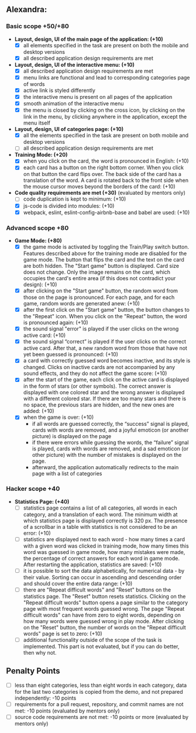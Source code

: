 ## Alexandra:

### Basic scope +50/+80

- **Layout, design, UI of the main page of the application: (+10)**
    - [X] all elements specified in the task are present on both the mobile and desktop versions
    - [X] all described application design requirements are met

- **Layout, design, UI of the interactive menu: (+10)**
  - [X] all described application design requirements are met
  - [X] menu links are functional and lead to corresponding categories page of words
  - [x] active link is styled differently
  - [x] the interactive menu is present on all pages of the application
  - [x] smooth animation of the interactive menu
  - [x] the menu is closed by clicking on the cross icon, by clicking on the link in the menu, by clicking anywhere in the application, except the menu itself

- **Layout, design, UI of categories page: (+10)**
    - [x] all the elements specified in the task are present on both mobile and desktop versions
    - [ ] all described application design requirements are met

- **Training Mode: (+20)**
    - [x] when you click on the card, the word is pronounced in English: (+10)
    - [x] each card has a button on the right bottom corner. When you click on that button the card flips over. The back side of the card has a translation of the word. A card is rotated back to the front side when the mouse cursor moves beyond the borders of the card: (+10)

- **Code quality requirements are met (+30)** (evaluated by mentors only)
  - [ ] code duplication is kept to minimum: (+10)
  - [x] js-code is divided into modules: (+10)
  - [x] webpack, eslint, eslint-config-airbnb-base and babel are used: (+10)

### Advanced scope +80

- **Game Mode: (+80)**
    - [x] the game mode is activated by toggling the Train/Play switch button. Features described above for the training mode are disabled for the game mode. The button that flips the card and the text on the card are both hidden. The "Start game" button is displayed. Card size does not change. Only the image remains on the card, which occupies the card's entire area (if this does not contradict your design): (+10)
    - [x] after clicking on the "Start game" button, the random word from those on the page is pronounced. For each page, and for each game, random words are generated anew: (+10)
    - [x] after the first click on the "Start game" button, the button changes to the "Repeat" icon. When you click on the "Repeat" button, the word is pronounced again: (+10)
    - [x] the sound signal "error" is played if the user clicks on the wrong active card: (+10)
    - [x] the sound signal “correct” is played if the user clicks on the correct active card. After that, a new random word from those that have not yet been guessed is pronounced: (+10)
    - [x] a card with correctly guessed word becomes inactive, and its style is changed. Clicks on inactive cards are not accompanied by any sound effects, and they do not affect the game score: (+10)
    - [x] after the start of the game, each click on the active card is displayed in the form of stars (or other symbols). The correct answer is displayed with one colored star and the wrong answer is displayed with a different colored star. If there are too many stars and there is no space, the previous stars are hidden, and the new ones are added: (+10)
    - [x] when the game is over: (+10)
        - if all words are guessed correctly, the “success” signal is played, cards with words are removed, and a joyful emoticon (or another picture) is displayed on the page
        - if there were errors while guessing the words, the “failure” signal is played, cards with words are removed, and a sad emoticon (or other picture) with the number of mistakes is displayed on the page.
        - afterward, the application automatically redirects to the main page with a list of categories

### Hacker scope +40

- **Statistics Page: (+40)**
    - [ ]  statistics page contains a list of all categories, all words in each category, and a translation of each word. The minimum width at which statistics page is displayed correctly is 320 px. The presence of a scrollbar in a table with statistics is not considered to be an error: (+10)
    - [ ] statistics are displayed next to each word - how many times a card with a given word was clicked in training mode, how many times this word was guessed in game mode, how many mistakes were made, the percentage of correct answers for each word in game mode. After restarting the application, statistics are saved: (+10)
    - [ ] it is possible to sort the data alphabetically, for numerical data - by their value. Sorting can occur in ascending and descending order and should cover the entire data range: (+10)
    - [ ] there are "Repeat difficult words" and "Reset" buttons on the statistics page. The "Reset" button resets statistics. Clicking on the "Repeat difficult words" button opens a page similar to the category page with most frequent words guessed wrong. The page "Repeat difficult words" can have from zero to eight words, depending on how many words were guessed wrong in play mode. After clicking on the "Reset" button, the number of words on the "Repeat difficult words" page is set to zero: (+10)
    - [ ] additional functionality outside of the scope of the task is implemented. This part is not evaluated, but if you can do better, then why not.

## Penalty Points
- [ ] less than eight categories, less than eight words in each category, data for the last two categories is copied from the demo, and not prepared independently: -10 points
- [ ] requirements for a pull request, repository, and commit names are not met: -10 points (evaluated by mentors only)
- [ ] source code requirements are not met: -10 points or more (evaluated by mentors only)
